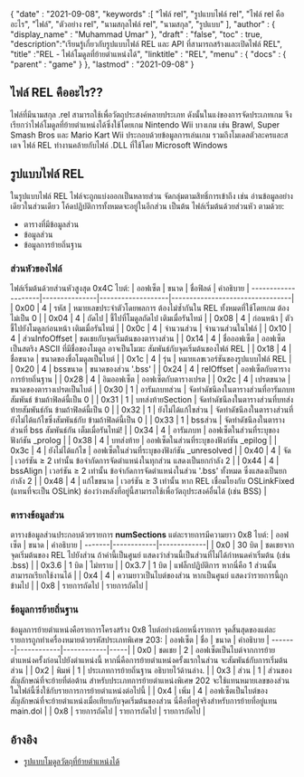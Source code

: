 {
  "date" : "2021-09-08",
  "keywords" :[ "ไฟล์ rel", "รูปแบบไฟล์ rel", "ไฟล์ rel คืออะไร", "ไฟล์", "ตัวอย่าง rel", "นามสกุลไฟล์ rel", "นามสกุล", "รูปแบบ" ],
  "author" : {
    "display_name" : "Muhammad Umar"
},
  "draft" : "false",
  "toc" : true,
  "description":"เรียนรู้เกี่ยวกับรูปแบบไฟล์ REL และ API ที่สามารถสร้างและเปิดไฟล์ REL",
  "title" :"REL - ไฟล์โมดูลที่ย้ายตำแหน่งได้",
  "linktitle" : "REL",
  "menu" : {
    "docs" : {
      "parent" : "game"
}
},
  "lastmod" : "2021-09-08"
}

## ไฟล์ REL คืออะไร??
ไฟล์ที่มีนามสกุล .rel สามารถใช้เพื่อวัตถุประสงค์หลายประเภท ดังนั้นในแง่ของการจัดประเภทเกม จึงเรียกว่าไฟล์โมดูลที่ย้ายตำแหน่งได้ซึ่งใช้โดยเกม Nintendo Wii บางเกม เช่น Brawl, Super Smash Bros และ Mario Kart Wii ประกอบด้วยข้อมูลการเล่นเกม รวมถึงโมเดลตัวละครและสเตจ ไฟล์ REL ทำงานคล้ายกับไฟล์ .DLL ที่ใช้โดย Microsoft Windows

## รูปแบบไฟล์ REL
ในรูปแบบไฟล์ REL ไฟล์จะถูกแบ่งออกเป็นหลายส่วน จัดกลุ่มตามสิทธิ์การเข้าถึง เช่น อ่านข้อมูลอย่างเดียวในส่วนเดียว โค้ดปฏิบัติการทั้งหมดจะอยู่ในอีกส่วน เป็นต้น ไฟล์เริ่มต้นด้วยส่วนหัว ตามด้วย:
- ตารางที่มีข้อมูลส่วน
- ข้อมูลส่วน
- ข้อมูลการย้ายถิ่นฐาน

### ส่วนหัวของไฟล์
ไฟล์เริ่มต้นด้วยส่วนหัวสูงสุด 0x4C ไบต์:
| ออฟเซ็ต | ขนาด | ชื่อฟิลด์ | คำอธิบาย |
--------------------|---------------|-------------------|---------------------------------|
| 0x00 | 4 | รหัส | หมายเลขประจำตัวโดยพลการ ต้องไม่ซ้ำกันใน REL ทั้งหมดที่ใช้โดยเกม ต้องไม่เป็น 0 |
| 0x04 | 4 | ถัดไป | ชี้ไปที่โมดูลถัดไป เติมเมื่อรันไทม์ |
| 0x08 | 4 | ก่อนหน้า | ตัวชี้ไปยังโมดูลก่อนหน้า เติมเมื่อรันไทม์ |
| 0x0c | 4 | จำนวนส่วน | จำนวนส่วนในไฟล์ |
| 0x10 | 4 | ส่วนInfoOffset | ชดเชยกับจุดเริ่มต้นของตารางส่วน |
| 0x14 | 4 | ชื่อออฟเซ็ต | ออฟเซ็ตเป็นสตริง ASCII ที่มีชื่อของโมดูล อาจเป็นโมฆะ สัมพันธ์กับจุดเริ่มต้นของไฟล์ REL |
| 0x18 | 4 | ชื่อขนาด | ขนาดของชื่อโมดูลเป็นไบต์ |
| 0x1c | 4 | รุ่น | หมายเลขเวอร์ชันของรูปแบบไฟล์ REL |
| 0x20 | 4 | bssขนาด | ขนาดของส่วน '.bss' |
| 0x24 | 4 | relOffset | ออฟเซ็ตกับตารางการย้ายถิ่นฐาน |
| 0x28 | 4 | อิมออฟเซ็ต | ออฟเซ็ตกับตารางเปรต |
| 0x2c | 4 | เปรตขนาด | ขนาดของตารางเปรตเป็นไบต์ |
| 0x30 | 1 | อารัมภบทส่วน | จัดทำดัชนีลงในตารางส่วนที่อารัมภบทสัมพันธ์ ข้ามถ้าฟิลด์นี้เป็น 0 |
| 0x31 | 1 | บทส่งท้ายSection | จัดทำดัชนีลงในตารางส่วนที่บทส่งท้ายสัมพันธ์กัน ข้ามถ้าฟิลด์นี้เป็น 0 |
| 0x32 | 1 | ยังไม่ได้แก้ไขส่วน | จัดทำดัชนีลงในตารางส่วนที่ยังไม่ได้แก้ไขซึ่งสัมพันธ์กับ ข้ามถ้าฟิลด์นี้เป็น 0 |
| 0x33 | 1 | bssส่วน | จัดทำดัชนีลงในตารางส่วนที่ bss สัมพันธ์กัน เต็มเมื่อรันไทม์! |
| 0x34 | 4 | อารัมภบท | ออฟเซ็ตในส่วนที่ระบุของฟังก์ชัน _prolog |
| 0x38 | 4 | บทส่งท้าย | ออฟเซ็ตในส่วนที่ระบุของฟังก์ชัน _epilog |
| 0x3c | 4 | ยังไม่ได้แก้ไข | ออฟเซ็ตในส่วนที่ระบุของฟังก์ชัน _unresolved |
| 0x40 | 4 | จัด | เวอร์ชัน ≥ 2 เท่านั้น ข้อจำกัดการจัดตำแหน่งในทุกส่วน แสดงเป็นยกกำลัง 2 |
| 0x44 | 4 | bssAlign | เวอร์ชัน ≥ 2 เท่านั้น ข้อจำกัดการจัดตำแหน่งในส่วน '.bss' ทั้งหมด ซึ่งแสดงเป็นยกกำลัง 2 |
| 0x48 | 4 | แก้ไขขนาด | เวอร์ชัน ≥ 3 เท่านั้น หาก REL เชื่อมโยงกับ OSLinkFixed (แทนที่จะเป็น OSLink) ช่องว่างหลังที่อยู่นี้สามารถใช้เพื่อวัตถุประสงค์อื่นได้ (เช่น BSS) |

### ตารางข้อมูลส่วน
ตารางข้อมูลส่วนประกอบด้วยรายการ **numSections** แต่ละรายการมีความยาว 0x8 ไบต์:
| ออฟเซ็ต | ขนาด | คำอธิบาย |
-------|------------|-------------|
| 0x0 | 30 บิต | ชดเชยจากจุดเริ่มต้นของ REL ไปยังส่วน ถ้าค่านี้เป็นศูนย์ แสดงว่าส่วนนี้เป็นส่วนที่ไม่ได้กำหนดค่าเริ่มต้น (เช่น .bss) |
| 0x3.6 | 1 บิต | ไม่ทราบ |
| 0x3.7 | 1 บิต | แฟล็กปฏิบัติการ หากนี่คือ 1 ส่วนนั้นสามารถเรียกใช้งานได้ |
| 0x4 | 4 | ความยาวเป็นไบต์ของส่วน หากเป็นศูนย์ แสดงว่ารายการนี้ถูกข้ามไป |
| 0x8 | รายการถัดไป | รายการถัดไป |

### ข้อมูลการย้ายถิ่นฐาน
ข้อมูลการย้ายตำแหน่งคือรายการโครงสร้าง 0x8 ไบต์อย่างน้อยหนึ่งรายการ จุดสิ้นสุดของแต่ละรายการถูกทำเครื่องหมายด้วยรหัสประเภทพิเศษ 203:
| ออฟเซ็ต | ชื่อ | ขนาด | คำอธิบาย |
-------|------------|------------|-----|
| 0x0 | ชดเชย | 2 | ออฟเซ็ตเป็นไบต์จากการย้ายตำแหน่งครั้งก่อนไปยังตำแหน่งนี้ หากนี่คือการย้ายตำแหน่งครั้งแรกในส่วน จะสัมพันธ์กับการเริ่มต้นส่วน |
| 0x2 | พิมพ์ | 1 | ประเภทการย้ายถิ่นฐาน อธิบายไว้ด้านล่าง. |
| 0x3 | ส่วน | 1 | ส่วนของสัญลักษณ์ที่จะย้ายที่ต่อต้าน สำหรับประเภทการย้ายตำแหน่งพิเศษ 202 จะใช้แทนหมายเลขของส่วนในไฟล์นี้ซึ่งใช้กับรายการการย้ายตำแหน่งต่อไปนี้ |
| 0x4 | เพิ่ม | 4 | ออฟเซ็ตเป็นไบต์ของสัญลักษณ์ที่จะย้ายตำแหน่งเมื่อเทียบกับจุดเริ่มต้นของส่วน นี่คือที่อยู่จริงสำหรับการย้ายที่อยู่แทน main.dol |
| 0x8 | รายการถัดไป | รายการถัดไป | รายการถัดไป |


 




## อ้างอิง


* [รูปแบบโมดูลวัตถุที่ย้ายตำแหน่งได้](https://en.wikipedia.org/wiki/Relocatable_Object_Module_Format)


